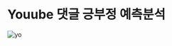 #  Youube 댓글 긍부정 예측분석
![yo](https://user-images.githubusercontent.com/79899868/234439912-dd1b0192-238b-4a73-b9ea-0f080bb224cb.png)
